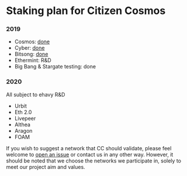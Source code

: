 # Staking plan for Citizen Cosmos

### 2019

- Cosmos: [done](https://www.mintscan.io/cosmos/validators/cosmosvaloper1e859xaue4k2jzqw20cv6l7p3tmc378pc3k8g2u)
- Cyber: [done](https://cyber.page/network/euler/hero/cybervaloper1f7nx65pmayfenpfwzwaamwas4ygmvalqwetkam)
- Bitsong: [done](https://testnet.explorebitsong.com/staking/bitsongvaloper1h8rncpmlekcjeteyu9zq5np2430f6ptvz4wg70)
- Ethermint: R&D
- Big Bang & Stargate testing: done

### 2020

All subject to ehavy R&D

- Urbit
- Eth 2.0
- Livepeer
- Althea
- Aragon
- FOAM

If you wish to suggest a network that CC should validate, please feel welcome to [open an issue](https://github.com/citizen-cosmos/Staking/issues) or contact us in any other way. However, it should be noted that we choose the networks we participate in, solely to meet our project aim and values.

